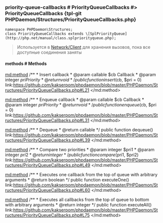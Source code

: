 ### priority-queue-callbacks # PriorityQueueCallbacks #> PriorityQueueCallbacks {tpl-git PHPDaemon/Structures/PriorityQueueCallbacks.php}

```php:p
namespace PHPDaemon\Structures;
class PriorityQueueCallbacks extends \[SplPriorityQueue](http://php.net/manual/class.splpriorityqueue.php);
```

> Используется в [Network/Client](#network/client) для хранения вызовов, пока все доступные соединения заняты

<!-- include-namespace path="\PHPDaemon\Structures\PriorityQueueCallbacks" level="" access="" -->
#### methods # Methods

<md:method>
/**
	 * Insert callback
	 * @param  callable $cb  Callback
	 * @param  integer  $pri Priority
	 * @return void
	 */
public function insert($cb, $pri = 0)
link:https://github.com/kakserpom/phpdaemon/blob/master/PHPDaemon/Structures/PriorityQueueCallbacks.php#L21
</md:method>

<md:method>
/**
	 * Enqueue callback
	 * @param  callable $cb  Callback
	 * @param  integer  $pri Priority
	 * @return void
	 */
public function enqueue($cb, $pri = 0)
link:https://github.com/kakserpom/phpdaemon/blob/master/PHPDaemon/Structures/PriorityQueueCallbacks.php#L31
</md:method>

<md:method>
/**
	 * Dequeue
	 * @return callable
	 */
public function dequeue()
link:https://github.com/kakserpom/phpdaemon/blob/master/PHPDaemon/Structures/PriorityQueueCallbacks.php#L39
</md:method>

<md:method>
/**
	 * Compare two priorities
	 * @param  integer $pri1
	 * @param  integer $pri2
	 * @return integer
	 */
public function compare($pri1, $pri2)
link:https://github.com/kakserpom/phpdaemon/blob/master/PHPDaemon/Structures/PriorityQueueCallbacks.php#L49
</md:method>

<md:method>
/**
	 * Executes one callback from the top of queue with arbitrary arguments
	 * @return boolean
	 */
public function executeOne()
link:https://github.com/kakserpom/phpdaemon/blob/master/PHPDaemon/Structures/PriorityQueueCallbacks.php#L60
</md:method>

<md:method>
/**
	 * Executes all callbacks from the top of queue to bottom with arbitrary arguments
	 * @return integer
	 */
public function executeAll()
link:https://github.com/kakserpom/phpdaemon/blob/master/PHPDaemon/Structures/PriorityQueueCallbacks.php#L75
</md:method>

<div class="clearboth"></div>


<!--/ include-namespace -->
